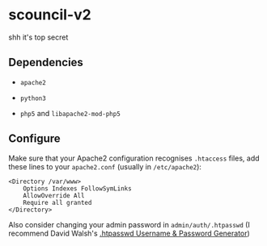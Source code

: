 # scouncil-v2

shh it's top secret

## Dependencies

+ `apache2`

+ `python3`

+ `php5` and `libapache2-mod-php5`

## Configure

Make sure that your Apache2 configuration recognises `.htaccess` files, add these lines to your `apache2.conf` (usually in `/etc/apache2`):

```
<Directory /var/www>
	Options Indexes FollowSymLinks
	AllowOverride All
	Require all granted
</Directory>
```

Also consider changing your admin password in `admin/auth/.htpasswd` (I recommend David Walsh's [.htpasswd Username & Password Generator](http://davidwalsh.name/web-development-tools#htaccess-status-message))
